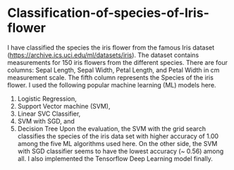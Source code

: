 # Classification-of-species-of-Iris-flower
I have classified the species the iris flower from the famous Iris dataset (https://archive.ics.uci.edu/ml/datasets/iris). The dataset contains measurements for 150 iris flowers from the different species. There are four columns: Sepal Length, Sepal Width, Petal Length, and Petal Width in cm measurement scale. The fifth column represents the Species of the iris flower. I used the following popular machine learning (ML) models here.
1. Logistic Regression, 
2. Support Vector machine (SVM), 
3. Linear SVC Classifier,
4. SVM with SGD, and 
5. Decision Tree
Upon the evaluation, the SVM with the grid search classifies the species of the iris data set with higher accuracy of 1.00 among the five ML algorithms used here. On the other side, the SVM with SGD classifier seems to have the lowest accuracy (~ 0.56) among all.
  I also implemented the Tensorflow Deep Learning model finally. 
